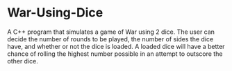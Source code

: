 # War-Using-Dice
A C++ program that simulates a game of War using 2 dice.  The user can decide the number of rounds to be played, the number of sides the dice have, and whether or not the dice is loaded.  A loaded dice will have a better chance of rolling the highest number possible in an attempt to outscore the other dice.
